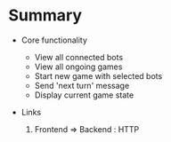 # Summary

* Core functionality
  * View all connected bots
  * View all ongoing games
  * Start new game with selected bots
  * Send 'next turn' message
  * Display current game state

* Links
  1. Frontend => Backend : HTTP
